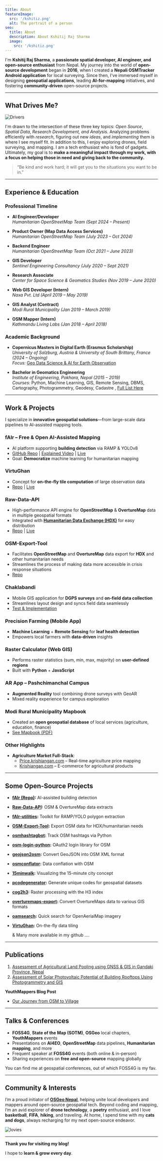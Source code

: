```yaml
---
title: About
featureImage:
  src: '/kshitiz.png'
  alt: The portrait of a person
seo:
  title: About
  description: About Kshitij Raj Sharma
  image:
    src: '/kshitiz.png'
---
```


I'm **Kshitij Raj Sharma**, a **passionate spatial developer, AI engineer, and open-source enthusiast** from Nepal. My journey into the world of **open-source development** began in **2016**, when I created a **Nepali OSMTracker Android application** for local surveying. Since then, I've immersed myself in designing **geospatial applications**, leading **AI-for-mapping** initiatives, and fostering **community-driven** open-source projects.

---

## What Drives Me?

![Drivers](/posts/drive-intersection.png)

I'm drawn to the intersection of these three key topics: 
*Open Source*, *Spatial Data*, *Research Development, and Analysis*. 
Analyzing problems efficiently with *research*, figuring out new *ideas*, and *implementing* them is where I see myself fit. In addition to this, I enjoy exploring drones, field surveying, and mapping. I am a tech enthusiast who is fond of gadgets. Ultimately, my goal is to **make a meaningful impact through my work, with a focus on helping those in need and giving back to the community.**

> “Be kind and work hard; it will get you to the situations you want to be in.”

---

## Experience & Education

### Professional Timeline

- **AI Engineer/Developer**  
  *Humanitarian OpenStreetMap Team (Sept 2024 – Present)*  

- **Product Owner (Map Data Access Services)**  
  *Humanitarian OpenStreetMap Team (July 2023 – Oct 2024)*  

- **Backend Engineer**  
  *Humanitarian OpenStreetMap Team (Oct 2021 – June 2023)*  

- **GIS Developer**  
  *Sentinel Engineering Consultancy (July 2020 – Sept 2021)*  

- **Research Associate**  
  *Center for Space Science & Geomatics Studies (Nov 2019 – June 2020)*  

- **Web GIS Developer (Intern)**  
  *Naxa Pvt. Ltd (April 2019 – May 2019)*  

- **GIS Analyst (Contract)**  
  *Modi Rural Municipality (Jan 2019 – March 2019)*  

- **OSM Mapper (Intern)**  
  *Kathmandu Living Labs (Jan 2018 – April 2018)*  

### Academic Background

- **Copernicus Masters in Digital Earth (Erasmus Scholarship)**  
  *University of Salzburg, Austria & University of South Brittany, France (2024 – Ongoing)*  
  *Focus:* [Geo Data Science & AI for Earth Observation](https://master-cde.eu/programme/curriculum/)

- **Bachelor in Geomatics Engineering**  
  *Institute of Engineering, Pokhara, Nepal (2015 – 2019)*  
  *Courses:* Python, Machine Learning, GIS, Remote Sensing, DBMS, Cartography, Photogrammetry, Geodesy, Cadastre , [Full List Here](https://ioepas.edu.np/geomatics-engineering/syllabus-outline-geomatics-engineering)


---

## Work & Projects

I specialize in **innovative geospatial solutions**—from large-scale data pipelines to AI-assisted mapping tools.

### fAIr – Free & Open AI-Assisted Mapping
- AI platform supporting **building detection** via RAMP & YOLOv8  
- [GitHub Repo](https://github.com/kshitijrajsharma/fAIr) | [Explained Video](https://www.youtube.com/watch?v=j8qzxqkHTKc) | [Live](https://fair.hotosm.org/)  
- Goal: **Democratize** machine learning for humanitarian mapping

### VirtuGhan
- Concept for **on-the-fly tile computation** of large observation data  
- [Repo](https://github.com/kshitijrajsharma/VirtuGhan) | [Live](https://virtughan.live/)

### Raw-Data-API
- High-performance API engine for **OpenStreetMap** & **OvertureMap** data in multiple geospatial formats  
- Integrated with [**Humanitarian Data Exchange (HDX)**](https://data.humdata.org/) for easy distribution  
- [Repo](https://github.com/hotosm/raw-data-api) | [Live](https://api-prod.raw-data.hotosm.org/v1/redoc)

### OSM-Export-Tool
- Facilitates **OpenStreetMap** and **OvertureMap** data export for **HDX** and other humanitarian needs  
- Streamlines the process of making data more accessible in crisis response situations
- [Repo](https://github.com/hotosm/raw-data-api) 

### Chaklabandi
- Mobile GIS application for **DGPS surveys** and **on-field data collection**  
- Streamlines layout design and syncs field data seamlessly  
- [Test & Implementation](https://www.facebook.com/wrc.cssgs/posts/chaklabandi-v10-was-successfully-tested-and-implemented-at-syanja-guthhim-on-col/115806853275783/)

### Precision Farming (Mobile App)
- **Machine Learning** + **Remote Sensing** for **leaf health detection**  
- Empowers local farmers with **data-driven** insights

### Raster Calculator (Web GIS)
- Performs raster statistics (sum, min, max, majority) on **user-defined regions**  
- Built with **Python** + **JavaScript**

### AR App – Pashchimanchal Campus
- **Augmented Reality** tool combining drone surveys with GeoAR  
- Mixed reality experience for campus exploration

### Modi Rural Municipality Mapbook
- Created an **open geospatial database** of local services (agriculture, education, finance)  
- [See Mapbook (PDF)](https://kshitijrajsharma.com.np/modi-mapbookfinal-2019.pdf)

### Other Highlights
- **Agriculture Market Full-Stack**:  
  - [Price.krishiangan.com](http://price.krishiangan.com/) – Real-time agriculture price mapping  
  - [Krishiangan.com](http://krishiangan.com/) – E-commerce for agricultural products

---

## Some Open-Source Projects

- **[fAIr (Repo)](https://github.com/kshitijrajsharma/fAIr):** AI-assisted building detection  
- **[Raw-Data-API](https://github.com/hotosm/raw-data-api):** OSM & OvertureMap data extracts  
- **[fAIr-utilities](https://github.com/kshitijrajsharma/fAIr-utilities):** Toolkit for RAMP/YOLO polygon extraction  
- **[OSM-Export-Tool](https://github.com/hotosm/osm-export-tool-legacy):** Export OSM data for HDX/humanitarian needs  
- **[osmhashtagbot](https://github.com/kshitijrajsharma/osmhashtagbot):** Track OSM hashtags via Python  
- **[osm-login-python](https://github.com/kshitijrajsharma/osm-login-python):** OAuth2 login library for OSM  
- **[geojson2osm](https://github.com/kshitijrajsharma/geojson2osm):** Convert GeoJSON into OSM XML format  
- **[osmconflator](https://github.com/kshitijrajsharma/osmconflator):** Data conflation with OSM  
- **[15minwalk](https://github.com/kshitijrajsharma/15minwalk):** Visualizing the 15-minute city concept  
- **[pcodegenerator](https://github.com/kshitijrajsharma/pcodegenerator):** Generate unique codes for geospatial datasets  
- **[cog2h3](https://github.com/kshitijrajsharma/cog2h3):** Raster processing with the H3 index  
- **[overturemaps-export](https://github.com/kshitijrajsharma/overturemaps-export):** Convert OvertureMaps data to various GIS formats  
- **[oamsearch](https://github.com/kshitijrajsharma/oamsearch):** Quick search for OpenAerialMap imagery  
- **[VirtuGhan](https://github.com/kshitijrajsharma/VirtuGhan):** On-the-fly data tiling

  & Many more available in my github .... 

---

## Publications

1. [Assessment of Agricultural Land Pooling using GNSS & GIS in Gandaki Province, Nepal](http://geomundus.org/2020/docs/papers/KshitijRajSharma.pdf)  
2. [Assessment of Solar Photovoltaic Potential of Building Rooftops Using Photogrammetry and GIS](https://doi.org/10.3126/tgb.v8i01.43467)

**YouthMappers Blog Post**  
- [Our Journey from OSM to Village](https://www.youthmappers.org/post/2020/03/12/our-journey-from-osm-to-village)

---

## Talks & Conferences

- **FOSS4G**, **State of the Map (SOTM)**, **OSGeo** local chapters, **YouthMappers** events  
- Presentations on **AI4EO**, **OpenStreetMap** data pipelines, **Humanitarian mapping**, and more  
- Frequent speaker at **FOSS4G** events (both online & in-person)  
- Sharing experiences on **free and open-source** mapping globally

You can find me at geospatial conferences, out of which FOSS4G is my fav.

---

## Community & Interests

I’m a proud initiator of **[OSGeo Nepal](https://osgeonepal.github.io/)**, helping unite local developers and mappers around open-source geospatial tech. Beyond coding and mapping, I’m an avid explorer of **drone technology**, a **poetry** enthusiast, and I love **basketball**, **FIFA**, **hiking**, and traveling. At home, I spend time with my **cats and dogs**, always recharging for my next open-source endeavor.

![lovies](/posts/cats-dogs.png)

---

**Thank you for visiting my blog!**  

I hope to **learn & grow every day**.  


